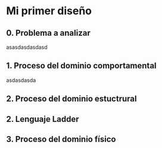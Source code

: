 <h1>Mi primer diseño</h1> 
<h2>0. Problema a analizar</h2>
asasdasdasdasd
<h2>1. Proceso del dominio comportamental</h2>
asdasdasda
<h2>2. Proceso del dominio estuctrural</h2>
<h2>2. Lenguaje Ladder</h2>
<h2>3. Proceso del dominio físico</h2>
